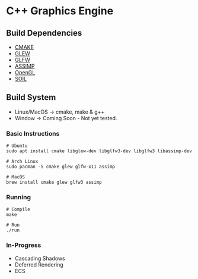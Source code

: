 # C++ Graphics Engine

## Build Dependencies ##
- [CMAKE](http://www.cmake.org/)
- [GLEW](http://glew.sourceforge.net/)
- [GLFW](https://www.glfw.org/)
- [ASSIMP](http://assimp.sourceforge.net/)
- [OpenGL](https://www.opengl.org/)
- [SOIL](http://www.lonesock.net/soil.html)

## Build System ##
- Linux/MacOS -> cmake, make & g++ 
- Window -> Coming Soon - Not yet tested.

### Basic Instructions ###
```shell
# Ubuntu
sudo apt install cmake libglew-dev libglfw3-dev libglfw3 libassimp-dev

# Arch Linux
sudo pacman -S cmake glew glfw-x11 assimp

# MacOS
brew install cmake glew glfw3 assimp
```

### Running ###
```shell
# Compile
make

# Run
./run
```

### In-Progress ###
- Cascading Shadows
- Deferred Rendering
- ECS
